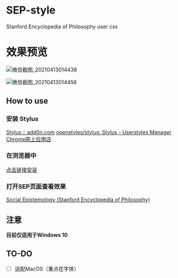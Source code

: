 # SEP-style
Stanford Encyclopedia of Philosophy user css

# 效果预览

![微信截图_20210413014438](https://user-images.githubusercontent.com/67500714/114439034-1bc62880-9bfb-11eb-9384-7ffbf8fd1184.png)


![微信截图_20210413014456](https://user-images.githubusercontent.com/67500714/114439027-19fc6500-9bfb-11eb-88b2-440fa1b25bae.png)


## How to use

### 安装 Stylus

[Stylus :: add0n.com](https://add0n.com/stylus.html)
[openstyles/stylus: Stylus - Userstyles Manager](https://github.com/openstyles/stylus/)
[Chrome网上应用店](https://chrome.google.com/webstore/detail/stylus/clngdbkpkpeebahjckkjfobafhncgmne)

### 在浏览器中

[点击链接安装](https://cdn.jsdelivr.net/gh/AlainAlan/SEP-style@main/index.user.css)

### 打开SEP页面查看效果

[Social Epistemology (Stanford Encyclopedia of Philosophy)](https://plato.stanford.edu/entries/epistemology-social/)

## 注意

**目前仅适用于Windows 10**

## TO-DO

- [ ] 适配MacOS（重点在字体）

